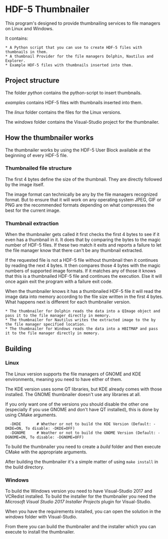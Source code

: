 # HDF-5 Thumbnailer

This program's designed to provide thumbnailing services to file managers on Linux and Windows.

It contains:

    * A Python script that you can use to create HDF-5 files with thumbnails in them.
    * A thumbnail Provider for the file managers Dolphin, Nautilus and Explorer.
    * Example HDF-5 files with thumbnails inserted into them.


## Project structure

The folder _python_ contains the python-script to insert thumbnails.

_examples_ contains HDF-5 files with thumbnails inserted into them.

The _linux_ folder contains the files for the Linux versions.

The _windows_ folder contains the Visual-Studio project for the thumbnailer.


## How the thumbnailer works

The thumbnailer works by using the HDF-5 User Block
available at the beginning of every HDF-5 file.

### Thumbnailed file structure

The first 4 bytes define the size of the thumbnail.
They are directly followed by the image itself.

The image format can technically be any by the file managers recognized format.
But to ensure that it will work on any operating system JPEG, GIF or PNG are the recommended formats
depending on what compresses the best for the current image.

### Thumbnail extraction

When the thumbnailer gets called it first checks the first 4 bytes to see if it even has a thumbnail in it.
It does that by comparing the bytes to the magic number of HDF-5 files.
If these two match it exits and reports a failure to let the file manager know that there can't be any thumbnail extracted.

If the requested file is not a HDF-5 file without thumbnail then it continues by reading the next 4 bytes.
It then compares those 4 bytes with the magic numbers of supported image formats.
If it matches any of those it knows that this is a thumbnailed HDF-5 file and continues the execution.
Else it will once again exit the program with a failure exit code.

When the thumbnailer knows it has a thumbnailed HDF-5 file it will read the image data into memory
according to the file size written in the first 4 bytes.
What happens next is different for each thumbnailer version.

    * The thumbnailer for Dolphin reads the data into a QImage object and pass it to the file manager directly in memory.
    * The thumbnailer for Nautilus writes the extracted image to the by the file manager specified location.
    * The thumbnailer for Windows reads the data into a HBITMAP and pass it to the file manager directly in memory.


## Building

### Linux

The Linux version supports the file managers of GNOME and KDE environments, meaning you need to have either of them.

The KDE version uses some QT libraries, but KDE already comes with those installed.
The GNOME thumbnailer doesn't use any libraries at all.

If you only want one of the versions you should disable the other one (especially if you use GNOME and don't have QT installed),
this is done by using CMake arguments.

```
  -DKDE       # Whether or not to build the KDE Version (Default: -DKDE=ON, To disable: -DKDE=OFF)
  -DGNOME     # Weather or not to build the GNOME Version (Default: -DGNOME=ON, To disable: -DGNOME=OFF)
```

To build the thumbnailer you need to create a _build_ folder and then execute CMake with the appropriate arguments.

After building the thumbnailer it's a simple matter of using ```make install``` in the build directory.

### Windows

To build the Windows version you need to have Visual-Studio 2017 and VCRedist installed.
To build the installer for the thumbnailer you need the _Microsoft Visual Studio 2017 Installer Projects_ plugin for Visual-Studio.

When you have the requirements installed, you can open the solution in the _windows_ folder with Visual-Studio.

From there you can build the thumbnailer and the installer which you can execute to install the thumbnailer.

